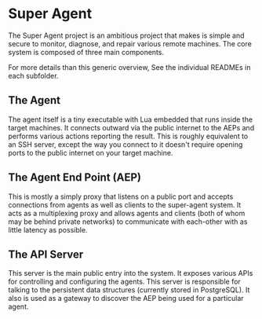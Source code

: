 # Super Agent

The Super Agent project is an ambitious project that makes is simple and secure
to monitor, diagnose, and repair various remote machines.  The core system is
composed of three main components.

For more details than this generic overview, See the individual READMEs in each
subfolder.

## The Agent

The agent itself is a tiny executable with Lua embedded that runs inside the
target machines.  It connects outward via the public internet to the AEPs and
performs various actions reporting the result.  This is roughly equivalent
to an SSH server, except the way you connect to it doesn't require opening
ports to the public internet on your target machine.

## The Agent End Point (AEP)

This is mostly a simply proxy that listens on a public port and accepts
connections from agents as well as clients to the super-agent system.  It acts
as a multiplexing proxy and allows agents and clients (both of whom may be
behind private networks) to communicate with each-other with as little latency as
possible.

## The API Server

This server is the main public entry into the system.  It exposes various APIs
for controlling and configuring the agents.  This server is responsible for
talking to the persistent data structures (currently stored in PostgreSQL).  It
also is used as a gateway to discover the AEP being used for a particular agent.
